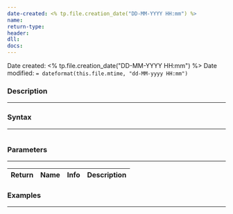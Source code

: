 ```yaml
---
date-created: <% tp.file.creation_date("DD-MM-YYYY HH:mm") %>
name: 
return-type: 
header: 
dll: 
docs: 
---
```

Date created: <% tp.file.creation_date("DD-MM-YYYY HH:mm") %>
Date modified: `= dateformat(this.file.mtime, "dd-MM-yyyy HH:mm")`

### Description
----

### Syntax
----
```c++

```

### Parameters
----
| Return | Name      | Info         | Description |
| ------ | --------- | ------------ | ----------- |


### Examples
----

